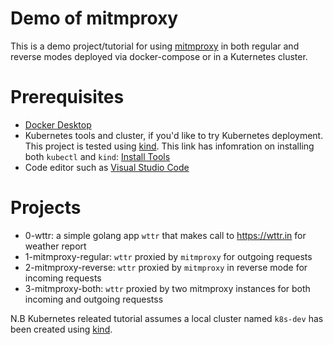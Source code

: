# Demo of mitmproxy
This is a demo project/tutorial for using [mitmproxy](https://mitmproxy.org) in both regular and reverse modes deployed via docker-compose or in a Kuternetes cluster.

# Prerequisites
* [Docker Desktop](https://docs.docker.com/engine/install/)
* Kubernetes tools and cluster, if you'd like to try Kubernetes deployment. This project is tested using [kind](https://kind.sigs.k8s.io). This link has infomration on installing both `kubectl` and `kind`: [Install Tools](https://kubernetes.io/docs/tasks/tools/)
* Code editor such as [Visual Studio Code](https://code.visualstudio.com/download)

# Projects
* 0-wttr: a simple golang app `wttr` that makes call to https://wttr.in for weather report
* 1-mitmproxy-regular: `wttr` proxied by `mitmproxy` for outgoing requests
* 2-mitmproxy-reverse: `wttr` proxied by `mitmproxy` in reverse mode for incoming requests
* 3-mitmproxy-both: `wttr` proxied by two mitmproxy instances for both incoming and outgoing requestss

N.B Kubernetes releated tutorial assumes a local cluster named `k8s-dev` has been created using [kind](https://kind.sigs.k8s.io).
